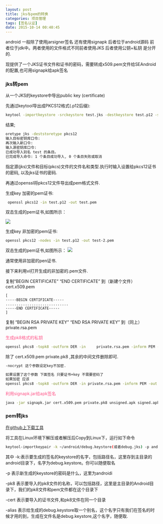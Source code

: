 ```yaml
---
layout: post
title: jks与pem的转换
categories: 项目管理
tags: [签名认证]
date: 2015-10-14 00:40:45
---
```


android 一般除了使用jarsigner签名 还有使用signapk 后者位于android源码 前者位于jdk中。两者使用的文件格式不同前者使用JKS 后者使用公钥+私钥 是分开的.

现提供了一个JKS证书文件和证书的密码，需要转成x509.pem文件给SEAndroid的配置,也可用signapk给apk签名

<!--more-->

### jks转pem

从一个JKS的keystore中导出public key (certificate)


先通过keytool导出成PKCS12格式(.p12后缀):


```bash
keytool -importkeystore -srckeystore test.jks -destkeystore test.p12 -srcstoretype jks -deststoretype pkcs12
```
结果;

```bash
oretype jks -deststoretype pkcs12
输入目标密钥库口令:  
再次输入新口令: 
输入源密钥库口令:  
已成功导入别名 test 的条目。
已完成导入命令: 1 个条目成功导入, 0 个条目失败或取消

```
指定源(jks)文件和目标(pkcs)文件的文件名和类型.执行时输入设置给pkcs12证书的密码, 以及jks证书的密码.


再通过openssl将pkcs12文件导出成pem格式文件.

生成key 加密的pem证书:

```bash
 openssl pkcs12 -in test.p12 -out test.pem
```

双击生成的pem证书,如图所示：

![][1]

生成key 非加密的pem证书:

```bash
openssl pkcs12 -nodes -in test.p12 -out test-2.pem
```
双击生成的pem证书,如图所示：
![][2]

通常使用非加密的pen证书.


接下来利用vi打开生成的非加密的.pem文件.

复制“BEGIN CERTIFICATE”  “END CERTIFICATE” 到（新建个文件） cert.x509.pem

```
[
-----BEGIN CERTIFICATE-----
.............................
-----END CERTIFICATE-----
]
```
复制 “BEGIN RSA PRIVATE KEY”   “END RSA PRIVATE KEY” 到（同上） private.rsa.pem


<font color="#ff5588">生成pk8格式的私钥</font>

```bash
openssl pkcs8 -topk8 -outform DER -in     private.rsa.pem -inform PEM -out private.pk8 -nocrypt
```
除了 cert.x509.pem private.pk8 ,其余的中间文件删除即可.

```bash
-nocrypt 这个参数设定key不加密.

如果设置了这个参数 下面签名 只要证书+key 不需要密码了 
如果加密 应该
openssl pkcs8 -topk8 -outform DER -in private.rsa.pem -inform PEM -out private.pk8 接下来输入密码
```
<font color="#ff5588">利用signapk.jar给apk签名</font>

```bash
java -jar signapk.jar cert.x509.pem private.pk8 unsigned.apk signed.apk
```

### pem转jks

[在github上下载工具][3]

将工具在Linux环境下解压或者解压后Copy到Linux下，运行如下命令
```bash
keytool-importkeypair -k ~/android/debug.keystore(或者debug.jks) -p android -pk8 ~/android/platform.pk8 -cert ~/android/platform.x509.pem -alias anyname
```

其中 -k:表示要生成的签名的keystore的名字，包括路径名，这里存到主目录的android目录下，名字为debug.keystore。你可以随便取名

-p 表示新生成的keystore的密码是什么，这里为androidi

-pk8 表示要导入的pk8文件的名称，可以包括路径，这里是主目录的Android目录下，我们的pk8文件和pem文件都在这个目录下

-cert 表示要导入的证书文件,和pk8文件在同一个目录

-alias 表示给生成的debug.keystore取一个别名，这个名字只有我们在签名的时候才用的到，生成在文件名是debug.keystore,这个名字，随便取.


[1]: http://7xj6ce.com1.z0.glb.clouddn.com/jksToPem-1.png
[2]: http://7xj6ce.com1.z0.glb.clouddn.com/jksToPem-2.png
[3]: https://github.com/getfatday/keytool-importkeypair




